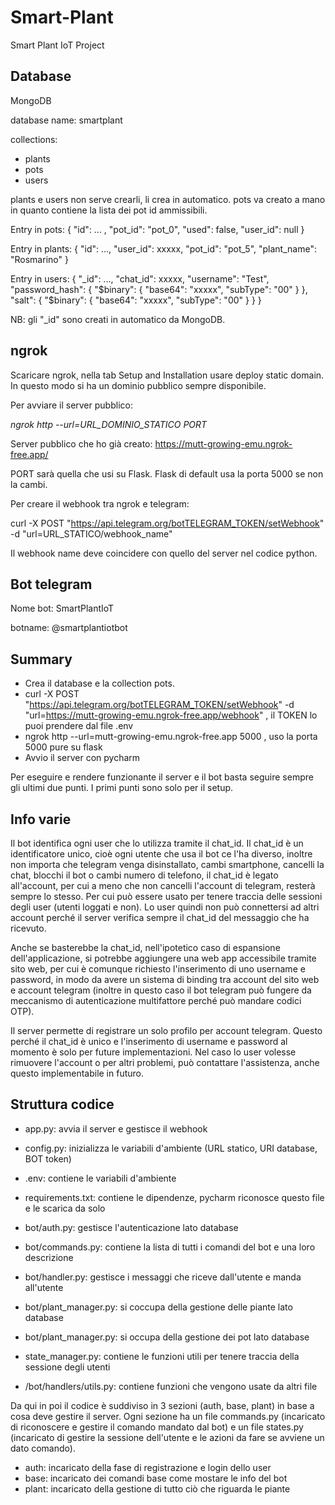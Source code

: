 # Smart-Plant
Smart Plant IoT Project

## Database
MongoDB

database name: smartplant

collections: 
* plants
* pots
* users

plants e users non serve crearli, li crea in automatico.
pots va creato a mano in quanto contiene la lista dei pot id ammissibili.

Entry in pots:
{ 
    "id": ... , 
    "pot_id": "pot_0", 
    "used": false, 
    "user_id": null 
}

Entry in plants:
{ 
    "id": ..., 
    "user_id": xxxxx, 
    "pot_id": "pot_5", 
    "plant_name": "Rosmarino" 
}

Entry in users:
{ 
    "_id": ..., 
    "chat_id": xxxxx, 
    "username": "Test", 
    "password_hash": {
        "$binary": {
            "base64": "xxxxx",
            "subType": "00"
        }
    },
    "salt": {
        "$binary": {
            "base64": "xxxxx",
             "subType": "00"
        }
    }
}

NB: gli "_id" sono creati in automatico da MongoDB.

## ngrok
Scaricare ngrok, nella tab Setup and Installation usare deploy static domain. In questo modo si ha un dominio pubblico sempre disponibile.

Per avviare il server pubblico:

_ngrok http --url=URL_DOMINIO_STATICO PORT_

Server pubblico che ho già creato:
https://mutt-growing-emu.ngrok-free.app/

PORT sarà quella che usi su Flask. Flask di default usa la porta 5000 se non la cambi.

Per creare il webhook tra ngrok e telegram:

curl -X POST "https://api.telegram.org/botTELEGRAM_TOKEN/setWebhook" -d "url=URL_STATICO/webhook_name"

Il webhook name deve coincidere con quello del server nel codice python.

## Bot telegram
Nome bot: SmartPlantIoT

botname: @smartplantiotbot

## Summary

* Crea il database e la collection pots.
* curl -X POST "https://api.telegram.org/botTELEGRAM_TOKEN/setWebhook" -d "url=https://mutt-growing-emu.ngrok-free.app/webhook" , il TOKEN lo puoi prendere dal file .env
* ngrok http --url=mutt-growing-emu.ngrok-free.app 5000 , uso la porta 5000 pure su flask
* Avvio il server con pycharm

Per eseguire e rendere funzionante il server e il bot basta seguire sempre gli ultimi due punti. 
I primi punti sono solo per il setup.

## Info varie
Il bot identifica ogni user che lo utilizza tramite il chat_id.
Il chat_id è un identificatore unico, cioè ogni utente che usa il bot ce l'ha diverso, inoltre
non importa che telegram venga disinstallato, cambi smartphone, cancelli la chat, blocchi il bot o cambi numero di telefono,
il chat_id è legato all'account, per cui a meno che non cancelli l'account di telegram, resterà sempre lo stesso.
Per cui può essere usato per tenere traccia delle sessioni degli user (utenti loggati e non).
Lo user quindi non può connettersi ad altri account perché il server verifica sempre il chat_id del messaggio che ha ricevuto.

Anche se basterebbe la chat_id, nell'ipotetico caso di espansione dell'applicazione, si potrebbe aggiungere una web app accessibile
tramite sito web, per cui è comunque richiesto l'inserimento di uno username e password, in modo da avere un sistema di binding
tra account del sito web e account telegram (inoltre in questo caso il bot telegram può fungere da meccanismo di autenticazione multifattore
perché può mandare codici OTP).

Il server permette di registrare un solo profilo per account telegram.
Questo perché il chat_id è unico e l'inserimento di username e password al momento è solo per future implementazioni.
Nel caso lo user volesse rimuovere l'account o per altri problemi, può contattare l'assistenza, anche questo implementabile in futuro.

## Struttura codice
* app.py: avvia il server e gestisce il webhook
* config.py: inizializza le variabili d'ambiente (URL statico, URI database, BOT token)
* .env: contiene le variabili d'ambiente
* requirements.txt: contiene le dipendenze, pycharm riconosce questo file e le scarica da solo


* bot/auth.py: gestisce l'autenticazione lato database
* bot/commands.py: contiene la lista di tutti i comandi del bot e una loro descrizione
* bot/handler.py: gestisce i messaggi che riceve dall'utente e manda all'utente
* bot/plant_manager.py: si coccupa della gestione delle piante lato database
* bot/plant_manager.py: si occupa della gestione dei pot lato database
* state_manager.py: contiene le funzioni utili per tenere traccia della sessione degli utenti


* /bot/handlers/utils.py: contiene funzioni che vengono usate da altri file

Da qui in poi il codice è suddiviso in 3 sezioni (auth, base, plant) in base a cosa deve gestire il server.
Ogni sezione ha un file commands.py (incaricato di riconoscere e gestire il comando mandato dal bot) 
e un file states.py (incaricato di gestire la sessione dell'utente e le azioni da fare se avviene un dato comando).

* auth: incaricato della fase di registrazione e login dello user
* base: incaricato dei comandi base come mostare le info del bot
* plant: incaricato della gestione di tutto ciò che riguarda le piante
